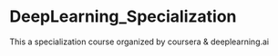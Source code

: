 # DeepLearning_Specialization
This a specialization course organized by coursera &amp; deeplearning.ai

